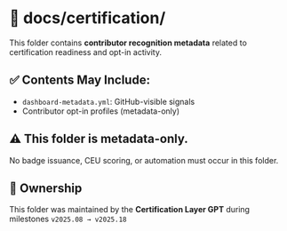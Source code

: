 # 📘 docs/certification/

This folder contains **contributor recognition metadata** related to certification readiness and opt-in activity.

## ✅ Contents May Include:
- `dashboard-metadata.yml`: GitHub-visible signals
- Contributor opt-in profiles (metadata-only)

## ⚠️ This folder is metadata-only.
No badge issuance, CEU scoring, or automation must occur in this folder.

## 🔐 Ownership
This folder was maintained by the **Certification Layer GPT** during milestones `v2025.08 → v2025.18`
